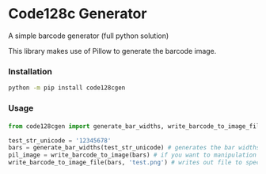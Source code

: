 # Code128c Generator

A simple barcode generator (full python solution)

This library makes use of Pillow  to generate the barcode image.

### Installation
```bash
python -m pip install code128cgen
```

### Usage
#### 
```python
from code128cgen import generate_bar_widths, write_barcode_to_image_file, write_barcode_to_image

test_str_unicode = '12345678'
bars = generate_bar_widths(test_str_unicode) # generates the bar widths for generating image.
pil_image = write_barcode_to_image(bars) # if you want to manipulation the image with PIL.
write_barcode_to_image_file(bars, 'test.png') # writes out file to specified file name.
```
